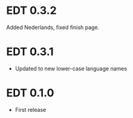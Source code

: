 # EDT 0.3.2

Added Nederlands, fixed finish page.

# EDT 0.3.1

* Updated to new lower-case language names

# EDT 0.1.0

* First release
